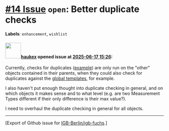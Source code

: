 # [\#14 Issue](https://github.com/IGB-Berlin/igb-fuchs/issues/14) `open`: Better duplicate checks
**Labels**: `enhancement`, `wishlist`


#### <img src="https://avatars.githubusercontent.com/u/4613111?u=708742f53b26cb75f2c7a93ee7a7a53abe18ec48&v=4" width="50">[haukex](https://github.com/haukex) opened issue at [2025-06-17 15:26](https://github.com/IGB-Berlin/igb-fuchs/issues/14):

Currently, checks for duplicates ([example](https://github.com/IGB-Berlin/igb-fuchs/blob/fe59b397704ecc4fab12d395512ee4f8d7655b66/src/types/location.ts#L98)) are only run on the "other" objects contained in their parents, when they could also check for duplicates against the [global templates](https://github.com/IGB-Berlin/igb-fuchs/blob/fe59b397704ecc4fab12d395512ee4f8d7655b66/src/idb-store.ts#L306C26-L314C45), for example.

I also haven't put enough thought into duplicate checking in general, and on which objects it makes sense and to what level (e.g. are two Measurement Types different if their only difference is their max value?).

I need to overhaul the duplicate checking in general for all objects.




-------------------------------------------------------------------------------



[Export of Github issue for [IGB-Berlin/igb-fuchs](https://github.com/IGB-Berlin/igb-fuchs).]
